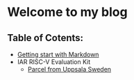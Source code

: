 # **Welcome to my blog**


## Table of Cotents:
- [Getting start with Markdown](article/GettingStartWithMarkDown.md)
 - IAR RISC-V Evaluation Kit
    - [Parcel from Uppsala Sweden](article/[1]IAR_RISC_V/0_ParcelFromUppsalaSweden/0_ParcelFromUppsalaSweden)
